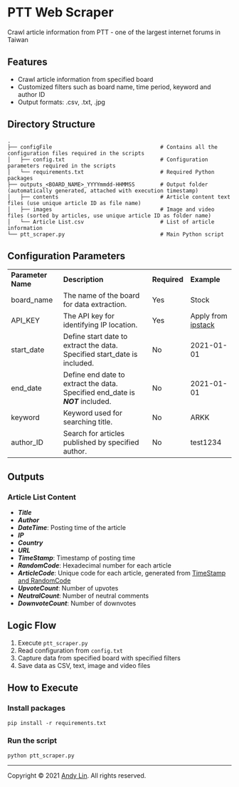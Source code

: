 # PTT Web Scraper

Crawl article information from PTT - one of the largest internet forums in Taiwan

## Features
* Crawl article information from specified board
* Customized filters such as board name, time period, keyword and author ID
* Output formats: .csv, .txt, .jpg

## Directory Structure
    .
    ├── configFile                                  # Contains all the configuration files required in the scripts
    │   ├── config.txt                              # Configuration parameters required in the scripts
    │   └── requirements.txt                        # Required Python packages
    ├── outputs_<BOARD_NAME>_YYYYmmdd-HHMMSS        # Output folder (automatically generated, attached with execution timestamp)
    │   ├── contents                                # Article content text files (use unique article ID as file name)
    │   ├── images                                  # Image and video files (sorted by articles, use unique article ID as folder name)
    │   └── Article List.csv                        # List of article information
    └── ptt_scraper.py                              # Main Python script

## Configuration Parameters
<table>
    <tr>
        <td><strong>Parameter Name</strong></td>
        <td><strong>Description</strong></td>
        <td><strong>Required</strong></td>
        <td><strong>Example</strong></td>
    </tr>
    <tr>
        <td>board_name</td>
        <td>The name of the board for data extraction.</td>
        <td>Yes</td>
        <td>Stock</td>
    </tr>
    <tr>
        <td>API_KEY</td>
        <td>The API key for identifying IP location.</td>
        <td>Yes</td>
        <td>Apply from <a href="https://ipstack.com/">ipstack</a></td>
    </tr>
    <tr>
        <td>start_date</td>
        <td>Define start date to extract the data. Specified start_date is included.</td>
        <td>No</td>
        <td>2021-01-01</td>
    </tr>
    <tr>
        <td>end_date</td>
        <td>Define end date to extract the data. Specified end_date is <strong><i>NOT</i></strong> included.</td>
        <td>No</td>
        <td>2021-01-01</td>
    </tr>
    <tr>
        <td>keyword</td>
        <td>Keyword used for searching title.</td>
        <td>No</td>
        <td>ARKK</td>
    </tr>
    <tr>
        <td>author_ID</td>
        <td>Search for articles published by specified author.</td>
        <td>No</td>
        <td>test1234</td>
    </tr>
</table>

## Outputs
### Article List Content
* ___Title___
* ___Author___
* ___DateTime___: Posting time of the article
* ___IP___
* ___Country___
* ___URL___
* ___TimeStamp___: Timestamp of posting time
* ___RandomCode___: Hexadecimal number for each article
* ___ArticleCode___: Unique code for each article, generated from [TimeStamp and RandomCode](https://www.ptt.cc/bbs/PttEarnMoney/M.1566319802.A.35E.html)
* ___UpvoteCount___: Number of upvotes
* ___NeutralCount___: Number of neutral comments
* ___DownvoteCount___: Number of downvotes

## Logic Flow
1.	Execute ```ptt_scraper.py```
2.	Read configuration from ```config.txt```
3.	Capture data from specified board with specified filters
4.	Save data as CSV, text, image and video files

## How to Execute
### Install packages
```
pip install -r requirements.txt
```

### Run the script
```
python ptt_scraper.py
```
***
Copyright © 2021 [Andy Lin](https://github.com/andy2167565). All rights reserved.
